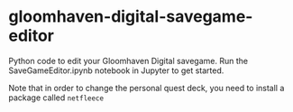 # gloomhaven-digital-savegame-editor
Python code to edit your Gloomhaven Digital savegame. Run the SaveGameEditor.ipynb notebook in Jupyter to get started.

Note that in order to change the personal quest deck, you need to install a package called `netfleece`
